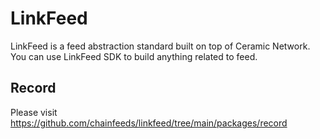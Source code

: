 # LinkFeed
LinkFeed is a feed abstraction standard built on top of Ceramic Network. You can use LinkFeed SDK to build anything related to feed.


## Record
Please visit https://github.com/chainfeeds/linkfeed/tree/main/packages/record
